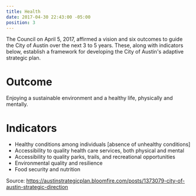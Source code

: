 ```yaml
---
title: Health
date: 2017-04-30 22:43:00 -05:00
position: 3
---
```


The Council on April 5, 2017, affirmed a vision and six outcomes to guide the City of Austin over the next 3 to 5 years. These, along with indicators below, establish a framework for developing the City of Austin's adaptive strategic plan.

# Outcome

Enjoying a sustainable environment and a healthy life, physically and mentally. 

# Indicators

* Healthy conditions among individuals [absence of unhealthy conditions]
* Accessibility to quality health care services, both physical and mental
* Accessibility to quality parks, trails, and recreational opportunities
* Environmental quality and resilience
* Food security and nutrition

Source: https://austinstrategicplan.bloomfire.com/posts/1373079-city-of-austin-strategic-direction